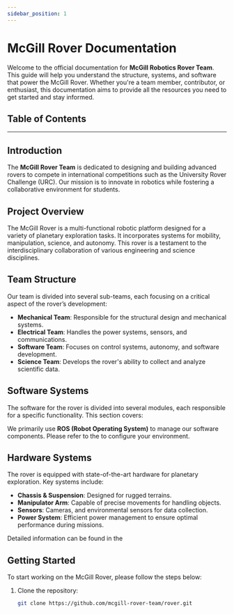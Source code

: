 ```yaml
---
sidebar_position: 1
---
```


# McGill Rover Documentation

Welcome to the official documentation for **McGill Robotics Rover Team**. This guide will help you understand the structure, systems, and software that power the McGill Rover. Whether you're a team member, contributor, or enthusiast, this documentation aims to provide all the resources you need to get started and stay informed.

## Table of Contents


---

## Introduction

The **McGill Rover Team** is dedicated to designing and building advanced rovers to compete in international competitions such as the University Rover Challenge (URC). Our mission is to innovate in robotics while fostering a collaborative environment for students.

## Project Overview

The McGill Rover is a multi-functional robotic platform designed for a variety of planetary exploration tasks. It incorporates systems for mobility, manipulation, science, and autonomy. This rover is a testament to the interdisciplinary collaboration of various engineering and science disciplines.

## Team Structure

Our team is divided into several sub-teams, each focusing on a critical aspect of the rover’s development:

- **Mechanical Team**: Responsible for the structural design and mechanical systems.
- **Electrical Team**: Handles the power systems, sensors, and communications.
- **Software Team**: Focuses on control systems, autonomy, and software development.
- **Science Team**: Develops the rover's ability to collect and analyze scientific data.

## Software Systems

The software for the rover is divided into several modules, each responsible for a specific functionality. This section covers:


We primarily use **ROS (Robot Operating System)** to manage our software components. Please refer to the  to configure your environment.

## Hardware Systems

The rover is equipped with state-of-the-art hardware for planetary exploration. Key systems include:

- **Chassis & Suspension**: Designed for rugged terrains.
- **Manipulator Arm**: Capable of precise movements for handling objects.
- **Sensors**: Cameras, and environmental sensors for data collection.
- **Power System**: Efficient power management to ensure optimal performance during missions.

Detailed information can be found in the 

## Getting Started

To start working on the McGill Rover, please follow the steps below:

1. Clone the repository:
   ```bash
   git clone https://github.com/mcgill-rover-team/rover.git
